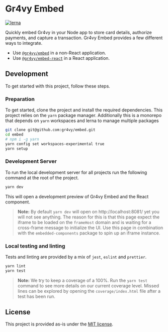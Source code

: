 # Gr4vy Embed

[![lerna](https://img.shields.io/badge/maintained%20with-lerna-cc00ff.svg)](https://lerna.js.org/)

Quickly embed Gr4vy in your Node app to store card details,
authorize payments, and capture a transaction. Gr4vy Embed provides a few
different ways to integrate.

- Use [`@gr4vy/embed`](./packages/embed) in a non-React application.
- Use [`@gr4vy/embed-react`](./packages/embed-react) in a React application.

## Development

To get started with this project, follow these steps.

### Preparation

To get started, clone the project and install the required dependencies. This
project relies on the `yarn` package manager. Additionally this is a monorepo
that depends on `yarn` workspaces and lerna to manage multiple packages

```sh
git clone git@github.com:gr4vy/embed.git
cd embed
# npm i -g yarn
yarn config set workspaces-experimental true
yarn setup
```

### Development Server

To run the local development server for all projects run the following command
at the root of the project.

```sh
yarn dev
```

This will open a development preview of Gr4vy Embed and the React component.

> **Note:** By default `yarn dev` will open on http://localhost:8081/ yet you
> will not see anything. The reason for this is that this page expect the iframe to be
> loaded on the `frameHost` domain and is waiting for a cross-frame message to
> initialize the UI. Use this page in combination with the `embedded-components`
> package to spin up an iframe instance.

### Local testing and linting

Tests and linting are provided by a mix of `jest`, `eslint` and `prettier`.

```sh
yarn lint
yarn test
```

> **Note:** We try to keep a coverage of a 100%. Run the `yarn test` command to
> see more details on our current coverage level. Missed lines can be explored
> by opening the `coverage/index.html` file after a test has been run.

## License

This project is provided as-is under the [MIT license](LICENSE).
